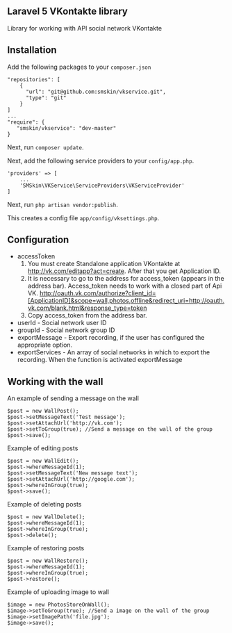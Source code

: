 Laravel 5 VKontakte library
-------------------------
Library for working with API social network VKontakte

Installation
-------------
Add the following packages to your `composer.json`
```
"repositories": [
	{
      "url": "git@github.com:smskin/vkservice.git",
      "type": "git"
    }
]
...
"require": {
   "smskin/vkservice": "dev-master"
}
```
Next, run `composer update`.

Next, add the following service providers to your `config/app.php`.
```
'providers' => [
	...
	'SMSkin\VKService\ServiceProviders\VKServiceProvider'
]
```
Next, run `php artisan vendor:publish`.

This creates a config file `app/config/vksettings.php`.

Configuration
-------------

 - accessToken
	1. You must create Standalone application VKontakte at http://vk.com/editapp?act=create. After that you get Application ID.
	2. It is necessary to go to the address for access_token (appears in the address bar).
	Access_token needs to work with a closed part of Api VK.
	http://oauth.vk.com/authorize?client_id=[ApplicationID]&scope=wall,photos,offline&redirect_uri=http://oauth.vk.com/blank.html&response_type=token
	3.  Copy access_token from the address bar.
 - userId - Social network user ID
 - groupId - Social network group ID
 - exportMessage - Export recording, if the user has configured the appropriate option.
 - exportServices - An array of social networks in which to export the recording. When the function is activated exportMessage
    
Working with the wall
-------------
An example of sending a message on the wall
```
$post = new WallPost();
$post->setMessageText('Test message');
$post->setAttachUrl('http://vk.com');
$post->setToGroup(true); //Send a message on the wall of the group
$post->save();
```
Example of editing posts
```
$post = new WallEdit();
$post->whereMessageId(1);
$post->setMessageText('New message text');
$post->setAttachUrl('http://google.com');
$post->whereInGroup(true);
$post->save();
```
Example of deleting posts
```
$post = new WallDelete();
$post->whereMessageId(1);
$post->whereInGroup(true);
$post->delete();
```
Example of restoring posts
```
$post = new WallRestore();
$post->whereMessageId(1);
$post->whereInGroup(true);
$post->restore();
```
Example of uploading image to wall
```
$image = new PhotosStoreOnWall();
$image->setToGroup(true); //Send a image on the wall of the group
$image->setImagePath('file.jpg');
$image->save();
```